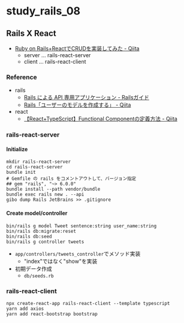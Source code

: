 # study_rails_08

## Rails X React

- [Ruby on Rails+ReactでCRUDを実装してみた - Qiita](https://qiita.com/yoshimo123/items/9aa8dae1d40d523d7e5d)
  - server ... rails-react-server
  - client ... rails-react-client

### Reference

- rails
  - [Rails による API 専用アプリケーション - Railsガイド](https://railsguides.jp/api_app.html)
  - [Rails「ユーザーのモデルを作成する」 - Qiita](https://qiita.com/macotok/items/a17a4b0d22db4e885678)
- react
  - [【React+TypeScript】Functional Componentの定義方法 - Qiita](https://qiita.com/otanu/items/434cd326754ac989fcbe)

### rails-react-server

#### Initialize

```text
mkdir rails-react-server
cd rails-react-server
bundle init
# Gemfile の rails をコメントアウトして、バージョン指定
## gem "rails", "~> 6.0.0"
bundle install --path vendor/bundle
bundle exec rails new . --api
gibo dump Rails JetBrains >> .gitignore
```

#### Create model/controller

```text
bin/rails g model Tweet sentence:string user_name:string
bin/rails db:migrate:reset
bin/rails db:seed
bin/rails g controller tweets
```

- `app/controllers/tweets_controller`でメソッド実装
  - "index"ではなく"show"を実装
- 初期データ作成
  - `db/seeds.rb`

### rails-react-client

```text
npx create-react-app rails-react-client --template typescript
yarn add axios
yarn add react-bootstrap bootstrap
```